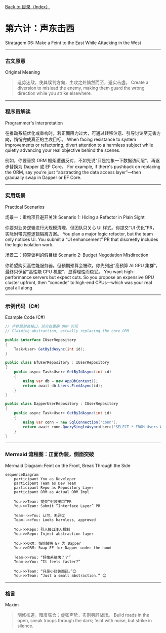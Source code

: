 [Back to 目录（Index）](https://github.com/uwspstar/The-36-Stratagems-for-Programmers/blob/main/Index.md)

# 第六计：声东击西

Stratagem 06: Make a Feint to the East While Attacking in the West

---

### 古文原意

Original Meaning

> 造势迷敌，使其误判方向，主攻之处悄然而至，避实击虚。
> Create a diversion to mislead the enemy, making them guard the wrong direction while you strike elsewhere.

---

### 程序员解读

Programmer's Interpretation

在推动系统优化或重构时，若正面阻力过大，可通过转移注意、引导讨论至无害方向，悄悄完成真正的主攻目标。
When facing resistance to system improvements or refactoring, divert attention to a harmless subject while quietly advancing your real objective behind the scenes.

例如，你要替换 ORM 框架遭遇反对，不如先说“只是抽象一下数据访问层”，再逐步替换为 Dapper 或 EF Core。
For example, if there's pushback on replacing the ORM, say you're just “abstracting the data access layer”—then gradually swap in Dapper or EF Core.

---

### 实用场景

Practical Scenarios

场景一：重构项目避开关注
Scenario 1: Hiding a Refactor in Plain Sight

你要对业务逻辑进行大规模清理，但团队只关心 UI 样式。你提交“UI 优化”PR，实际附带完整逻辑隔离方案。
You plan a major logic refactor, but the team only notices UI. You submit a “UI enhancement” PR that discreetly includes the logic isolation work.

场景二：预算谈判的假目标
Scenario 2: Budget Negotiation Misdirection

你希望购买高性能服务器，但预期预算会被砍。你先列出“高预算 AI GPU 集群”，最终只保留“高性能 CPU 机型”，显得理性而稳妥。
You want high-performance servers but expect cuts. So you propose an expensive GPU cluster upfront, then “concede” to high-end CPUs—which was your real goal all along.

---

### 示例代码（C#）

Example Code (C#)

```csharp
// 声称是封装接口，其实在更换 ORM 实现
// Claiming abstraction, actually replacing the core ORM

public interface IUserRepository
{
    Task<User> GetByIdAsync(int id);
}

public class EfUserRepository : IUserRepository
{
    public async Task<User> GetByIdAsync(int id)
    {
        using var db = new AppDbContext();
        return await db.Users.FindAsync(id);
    }
}

public class DapperUserRepository : IUserRepository
{
    public async Task<User> GetByIdAsync(int id)
    {
        using var conn = new SqlConnection("conn");
        return await conn.QuerySingleAsync<User>("SELECT * FROM Users WHERE Id = @id", new { id });
    }
}
```

---

### Mermaid 流程图：正面伪装，侧面突破

Mermaid Diagram: Feint on the Front, Break Through the Side

```mermaid
sequenceDiagram
    participant You as Developer
    participant Team as Dev Team
    participant Repo as Repository Layer
    participant ORM as Actual ORM Impl

    You->>Team: 提交“封装接口”PR  
    You->>Team: Submit “Interface Layer” PR

    Team-->>You: 认可，无异议  
    Team-->>You: Looks harmless, approved

    You->>Repo: 引入接口注入机制  
    You->>Repo: Inject abstraction layer

    You->>ORM: 悄悄替换 EF 为 Dapper  
    You->>ORM: Swap EF for Dapper under the hood

    Team->>You: “好像系统快了？”  
    Team->>You: “It feels faster?”

    You->>Team: “只是小封装而已。”😉  
    You->>Team: “Just a small abstraction.” 😉
```

---

### 格言

Maxim

> 明修栈道，暗度陈仓；虚张声势，实则另辟战场。
> Build roads in the open, sneak troops through the dark; feint with noise, but strike in silence.
